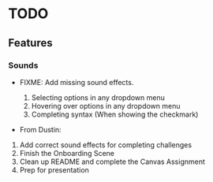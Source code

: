 # TODO

## Features

### Sounds

- FIXME: Add missing sound effects.

  1. Selecting options in any dropdown menu
  2. Hovering over options in any dropdown menu
  3. Completing syntax (When showing the checkmark)

- From Dustin:

1. Add correct sound effects for completing challenges
2. Finish the Onboarding Scene
3. Clean up README and complete the Canvas Assignment
4. Prep for presentation
